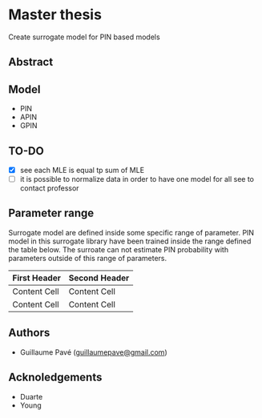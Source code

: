 # Master thesis

Create surrogate model for PIN based models

## Abstract


## Model

- PIN
- APIN
- GPIN

## TO-DO

- [x] see each MLE is equal tp sum of MLE
- [ ] it is possible to normalize data in order to have one model for all
see to contact professor

## Parameter range

Surrogate model are defined inside some specific range of parameter. PIN model in this surrogate library have been trained inside the range defined the table below.
The surroate can not estimate PIN probability with parameters outside of this range of parameters.

| First Header  | Second Header |
| ------------- | ------------- |
| Content Cell  | Content Cell  |
| Content Cell  | Content Cell  |
## Authors

- Guillaume Pavé (guillaumepave@gmail.com)

## Acknoledgements

- Duarte
- Young
